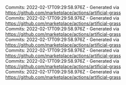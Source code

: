 Commits: 2022-02-17T09:29:58.976Z - Generated via https://github.com/marketplace/actions/artificial-grass
<br>
Commits: 2022-02-17T09:29:58.976Z - Generated via https://github.com/marketplace/actions/artificial-grass
<br>
Commits: 2022-02-17T09:29:58.976Z - Generated via https://github.com/marketplace/actions/artificial-grass
<br>
Commits: 2022-02-17T09:29:58.976Z - Generated via https://github.com/marketplace/actions/artificial-grass
<br>
Commits: 2022-02-17T09:29:58.976Z - Generated via https://github.com/marketplace/actions/artificial-grass
<br>
Commits: 2022-02-17T09:29:58.976Z - Generated via https://github.com/marketplace/actions/artificial-grass
<br>
Commits: 2022-02-17T09:29:58.976Z - Generated via https://github.com/marketplace/actions/artificial-grass
<br>
